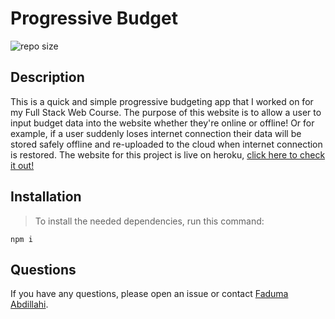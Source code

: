 # Progressive Budget
![repo size](https://img.shields.io/badge/repo%20size-327%20MB-blue)

## Description

This is a quick and simple progressive budgeting app that I worked on for my Full Stack Web Course. The purpose of this website is to allow a user to input budget data into the website whether they're online or offline! Or for example, if a user suddenly loses internet connection their data will be stored safely offline and re-uploaded to the cloud when internet connection is restored. The website for this project is live on heroku, [click here to check it out!](https://fast-sands-22373.herokuapp.com/)

## Installation

>To install the needed dependencies, run this command:

```
npm i
```

## Questions

If you have any questions, please open an issue or contact [Faduma Abdillahi](https://github.com/Faduma92).
